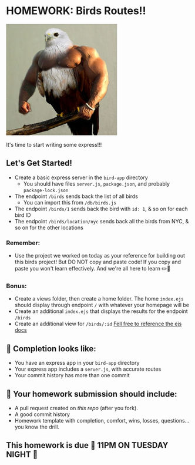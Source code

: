 # HOMEWORK: Birds Routes!!

![bird](./assets/reps.jpg)

It's time to start writing some express!!!

## Let's Get Started!

- Create a basic express server in the `bird-app` directory
    - You should have files `server.js`, `package.json`, and probably `package-lock.json`
- The endpoint `/birds` sends back the list of all birds
   - You can import this from `/db/birds.js`
- The endpoint `/birds/1` sends back the bird with `id: 1`, & so on for each bird ID
- The endpoint `/birds/location/nyc` sends back all the birds from NYC, & so on for the other locations

### Remember:
- Use the project we worked on today as your reference for building out this birds project! But DO NOT copy and paste code! If you copy and paste you won't learn effectively. And we're all here to learn ✏️🎒

### Bonus:
- Create a views folder, then create a home folder. The home `index.ejs` should display through endpoint `/` with whatever your homepage will be
- Create an additional `index.ejs` that displays the results for the endpoint `/birds`
- Create an additional view for `/birds/:id`
[Fell free to reference the ejs docs](http://ejs.co/)

## 🚀 Completion looks like:

- You have an express app in your `bird-app` directory
- Your express app includes a `server.js`, with accurate routes
- Your commit history has more than one commit


## 🚀 Your homework submission should include:

- A pull request created on _this repo_ (after you fork).
- A good commit history
- Homework template with completion, comfort, wins, losses, questions... you know the drill.

## This homework is due 🚨 11PM ON TUESDAY NIGHT 🚨
